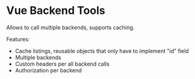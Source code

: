 Vue Backend Tools
=================

Allows to call multiple backends, supports caching.

Features:
- Cache listings, reusable objects that only have to implement "id" field
- Multiple backends
- Custom headers per all backend calls
- Authorization per backend
